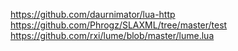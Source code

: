 https://github.com/daurnimator/lua-http
https://github.com/Phrogz/SLAXML/tree/master/test
https://github.com/rxi/lume/blob/master/lume.lua
